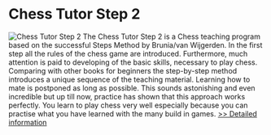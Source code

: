 # Chess Tutor Step 2
![Chess Tutor Step 2](https://mycommerce.akamaized.net/api/pimages/P300363840/BIG/300363840.GIF)
The Chess Tutor Step 2 is a Chess teaching program based on the successful Steps Method by Brunia/van Wijgerden. In the first step all the rules of the chess game are introduced. Furthermore, much attention is paid to developing of the basic skills, necessary to play chess. Comparing with other books for beginners the step-by-step method introduces a unique sequence of the teaching material. Learning how to mate is postponed as long as possible. This sounds astonishing and even incredible but up till now, practice has shown that this approach works perfectly. You learn to play chess very well especially because you can practise what you have learned with the many build in games.
[>> Detailed information](https://secure.shareit.com/shareit/product.html?productid=300363840&affiliateid=200057808)
